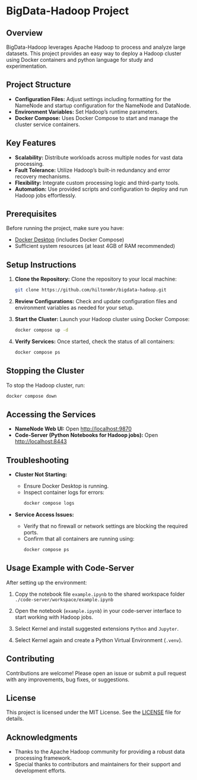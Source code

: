 # BigData-Hadoop Project

## Overview

BigData-Hadoop leverages Apache Hadoop to process and analyze large datasets. This project provides an easy way to deploy a Hadoop cluster using Docker containers and python language for study and experimentation.

## Project Structure

- **Configuration Files:** Adjust settings including formatting for the NameNode and startup configuration for the NameNode and DataNode.
- **Environment Variables:** Set Hadoop’s runtime parameters.
- **Docker Compose:** Uses Docker Compose to start and manage the cluster service containers.

## Key Features

- **Scalability:** Distribute workloads across multiple nodes for vast data processing.
- **Fault Tolerance:** Utilize Hadoop’s built-in redundancy and error recovery mechanisms.
- **Flexibility:** Integrate custom processing logic and third-party tools.
- **Automation:** Use provided scripts and configuration to deploy and run Hadoop jobs effortlessly.

## Prerequisites

Before running the project, make sure you have:

- [Docker Desktop](https://www.docker.com/products/docker-desktop) (includes Docker Compose)
- Sufficient system resources (at least 4GB of RAM recommended)

## Setup Instructions

1. **Clone the Repository:**
   Clone the repository to your local machine:

   ```bash
   git clone https://github.com/hiltonmbr/bigdata-hadoop.git
   ```

2. **Review Configurations:**
   Check and update configuration files and environment variables as needed for your setup.

3. **Start the Cluster:**
   Launch your Hadoop cluster using Docker Compose:

   ```bash
   docker compose up -d
   ```

4. **Verify Services:**
   Once started, check the status of all containers:
   ```bash
   docker compose ps
   ```

## Stopping the Cluster

To stop the Hadoop cluster, run:

```bash
docker compose down
```

## Accessing the Services

- **NameNode Web UI:** Open [http://localhost:9870](http://localhost:9870)
- **Code-Server (Python Notebooks for Hadoop jobs):** Open [http://localhost:8443](http://localhost:8443)

## Troubleshooting

- **Cluster Not Starting:**

  - Ensure Docker Desktop is running.
  - Inspect container logs for errors:
    ```bash
    docker compose logs
    ```

- **Service Access Issues:**
  - Verify that no firewall or network settings are blocking the required ports.
  - Confirm that all containers are running using:
    ```bash
    docker compose ps
    ```

## Usage Example with Code-Server

After setting up the environment:

1. Copy the notebook file `example.ipynb` to the shared workspace folder `./code-server/workspace/example.ipynb`

2. Open the notebook (`example.ipynb`) in your code-server interface to start working with Hadoop jobs.

3. Select Kernel and install suggested extensions `Python` and `Jupyter`.

4. Select Kernel again and create a Python Virtual Environment (`.venv`).

## Contributing

Contributions are welcome! Please open an issue or submit a pull request with any improvements, bug fixes, or suggestions.

## License

This project is licensed under the MIT License. See the [LICENSE](LICENSE) file for details.

## Acknowledgments

- Thanks to the Apache Hadoop community for providing a robust data processing framework.
- Special thanks to contributors and maintainers for their support and development efforts.
